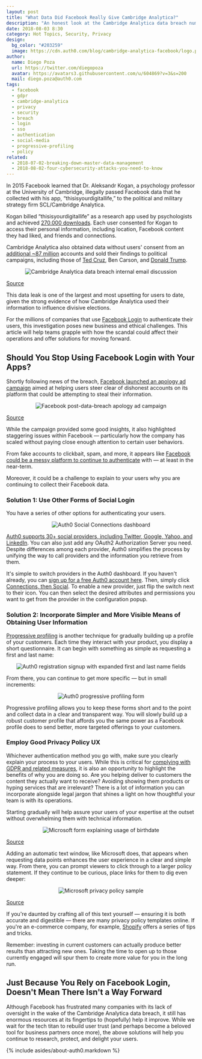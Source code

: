 ```yaml
---
layout: post
title: "What Data Did Facebook Really Give Cambridge Analytica?"
description: "An honest look at the Cambridge Analytica data breach numbers. What's next for social login authentication? Time to switch social providers?"
date: 2018-08-03 8:30
category: Hot Topics, Security, Privacy
design: 
  bg_color: "#203259"
  image: https://cdn.auth0.com/blog/cambridge-analytica-facebook/logo.png
author:
  name: Diego Poza
  url: https://twitter.com/diegopoza
  avatar: https://avatars3.githubusercontent.com/u/604869?v=3&s=200
  mail: diego.poza@auth0.com
tags: 
  - facebook
  - gdpr
  - cambridge-analytica
  - privacy
  - security
  - breach
  - login
  - sso
  - authentication
  - social-media
  - progressive-profiling
  - policy
related:
  - 2018-07-02-breaking-down-master-data-management
  - 2018-08-02-four-cybersecurity-attacks-you-need-to-know
---
```


In 2015 Facebook learned that Dr. Aleksandr Kogan, a psychology professor at the University of Cambridge, illegally passed Facebook data that he collected with his app, “thisisyourdigitallife,” to the political and military strategy firm SCL/Cambridge Analytica.

Kogan billed “thisisyourdigitallife” as a research app used by psychologists and achieved [270,000 downloads](https://newsroom.fb.com/news/2018/03/suspending-cambridge-analytica/). Each user consented for Kogan to access their personal information, including location, Facebook content they had liked, and friends and connections. 

Cambridge Analytica also obtained data without users' consent from an [additional ~87 million](https://www.wired.com/story/facebook-exposed-87-million-users-to-cambridge-analytica/) accounts and sold their findings to political campaigns, including those of [Ted Cruz](https://www.theguardian.com/us-news/2015/dec/11/senator-ted-cruz-president-campaign-facebook-user-data), Ben Carson, and [Donald Trump](https://www.nytimes.com/2018/03/17/us/politics/cambridge-analytica-trump-campaign.html).

<p style="text-align: center;">
  <img src="https://cdn.auth0.com/blog/what-data-did-facebook-really-give-cambridge-analytica/Cambridge-Analytica-internal-email.jpg" alt="Cambridge Analytica data breach internal email discussion">
</p>

[Source](https://www.nytimes.com/2018/03/17/us/politics/cambridge-analytica-trump-campaign.html)

This data leak is one of the largest and most upsetting for users to date, given the strong evidence of how Cambridge Analytica used their information to influence divisive elections.

For the millions of companies that use [Facebook Login](https://auth0.com/learn/social-login/) to authenticate their users, this investigation poses new business and ethical challenges. This article will help teams grapple with how the scandal could affect their operations and offer solutions for moving forward.

## Should You Stop Using Facebook Login with Your Apps?

Shortly following news of the breach, [Facebook launched an apology ad campaign](https://www.fastcompany.com/40563382/facebook-says-sorry-sort-of-in-its-biggest-ever-ad-campaign) aimed at helping users steer clear of dishonest accounts on its platform that could be attempting to steal their information.

<p style="text-align: center;">
  <img src="https://cdn.auth0.com/blog/what-data-did-facebook-really-give-cambridge-analytica/apology-ad-campaign.png" alt="Facebook post-data-breach apology ad campaign">
</p>

 [Source](https://www.wired.com/story/facebook-launches-a-new-ad-campaign-with-an-old-message/)

While the campaign provided some good insights, it also highlighted staggering issues within Facebook — particularly how the company has scaled without paying close enough attention to certain user behaviors. 

From fake accounts to clickbait, spam, and more, it appears like [Facebook could be a messy platform to continue to authenticate](https://auth0.com/learn/social-login/) with — at least in the near-term. 

Moreover, it could be a challenge to explain to your users why you are continuing to collect their Facebook data.

### Solution 1: Use Other Forms of Social Login

You have a series of other options for authenticating your users.

<p style="text-align: center;">
  <img src="https://cdn.auth0.com/blog/what-data-did-facebook-really-give-cambridge-analytica/auth0-social-connectors.png" alt="Auth0 Social Connections dashboard">
</p>

[Auth0 supports 30+ social providers, including Twitter, Google, Yahoo, and LinkedIn](https://auth0.com/learn/social-login/). You can also just add any OAuth2 Authorization Server you need. Despite differences among each provider, Auth0 simplifies the process by unifying the way to call providers and the information you retrieve from them.

It's simple to switch providers in the Auth0 dashboard. If you haven't already, you can <a href="https://auth0.com/signup" data-amp-replace="CLIENT_ID" data-amp-addparams="anonId=CLIENT_ID(cid-scope-cookie-fallback-name)">sign up for a free Auth0 account here</a>. Then, simply click [Connections, then Social](https://auth0.com/learn/social-login/). To enable a new provider, just flip the switch next to their icon. You can then select the desired attributes and permissions you want to get from the provider in the configuration popup.

### Solution 2: Incorporate Simpler and More Visible Means of Obtaining User Information

[Progressive profiling](https://auth0.com/blog/progressive-profiling/) is another technique for gradually building up a profile of your customers. Each time they interact with your product, you display a short questionnaire. It can begin with something as simple as requesting a first and last name:

<p style="text-align: center;">
  <img src="https://cdn.auth0.com/blog/what-data-did-facebook-really-give-cambridge-analytica/auth0-registration-form.png" alt="Auth0 registration signup with expanded first and last name fields">
</p>

From there,  you can continue to get more specific — but in small increments:

<p style="text-align: center;">
  <img src="https://cdn.auth0.com/blog/what-data-did-facebook-really-give-cambridge-analytica/auth0-progressive-profiling-form.png" alt="Auth0 progressive profiling form">
</p>

Progressive profiling allows you to keep these forms short and to the point and collect data in a clear and transparent way. You will slowly build up a robust customer profile that affords you the same power as a Facebook profile does to send better, more targeted offerings to your customers.

### Employ Good Privacy Policy UX

Whichever authentication method you go with, make sure you clearly explain your process to your users. While this is critical for [complying with GDPR and related measures](https://auth0.com/docs/compliance/gdpr), it is also an opportunity to highlight the benefits of why you are doing so. Are you helping deliver to customers the content they actually want to receive? Avoiding showing them products or hyping services that are irrelevant? There is a lot of information you can incorporate alongside legal jargon that shines a light on how thoughtful your team is with its operations.

Starting gradually will help assure your users of your expertise at the outset without overwhelming them with technical information.
 
<p style="text-align: center;">
  <img src="https://cdn.auth0.com/blog/what-data-did-facebook-really-give-cambridge-analytica/microsoft-form-explaining-usage-of-birthdate.png" alt="Microsoft form explaining usage of birthdate">
</p>

[Source](https://www.econsultancy.com/blog/69256-gdpr-how-to-create-best-practice-privacy-notices-with-examples)

Adding an automatic text window, like Microsoft does, that appears when requesting data points enhances the user experience in a clear and simple way. From there, you can prompt viewers to click through to a larger policy statement. If they continue to be curious, place links for them to dig even deeper:

<p style="text-align: center;">
  <img src="https://cdn.auth0.com/blog/what-data-did-facebook-really-give-cambridge-analytica/microsoft-privacy-statement.jpg" alt="Microsoft privacy policy sample">
</p>

[Source](https://www.econsultancy.com/blog/69256-gdpr-how-to-create-best-practice-privacy-notices-with-examples)

If you're daunted by crafting all of this text yourself — ensuring it is both accurate and digestible —  there are many privacy policy templates online. If you're an e-commerce company, for example, [Shopify](https://www.shopify.com/tools/policy-generator) offers a series of tips and tricks. 

Remember: investing in current customers can actually produce better results than attracting new ones. Taking the time to open up to those currently engaged will spur them to create more value for you in the long run.

## Just Because You Rely on Facebook Login, Doesn't Mean There Isn't a Way Forward

Although Facebook has frustrated many companies with its lack of oversight in the wake of the Cambridge Analytica data breach, it still has enormous resources at its fingertips to (hopefully) help it improve. While we wait for the tech titan to rebuild user trust (and perhaps become a beloved tool for business partners once more), the above solutions will help you continue to research, protect, and delight your users. 

{% include asides/about-auth0.markdown %}
